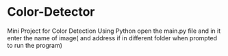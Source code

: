 # Color-Detector
Mini Project for Color Detection Using Python
open the main.py file and in it enter the name of image( and address if in different folder when prompted to run the program)
